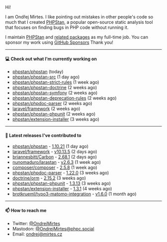 Hi!

I am Ondřej Mirtes. I like pointing out mistakes in other people's code so much that I created [PHPStan](https://phpstan.org/), a popular open-source static analysis tool that focuses on finding bugs in PHP code without running it.

I maintain [PHPStan](https://github.com/phpstan/phpstan) and [related packages](https://github.com/phpstan/) as my full-time job. You can sponsor my work using [GitHub Sponsors](https://github.com/sponsors/ondrejmirtes) Thank you!

---

#### 💻 Check out what I'm currently working on

- [phpstan/phpstan](https://github.com/phpstan/phpstan) (today)
- [phpstan/phpstan-src](https://github.com/phpstan/phpstan-src) (1 day ago)
- [phpstan/phpstan-strict-rules](https://github.com/phpstan/phpstan-strict-rules) (1 week ago)
- [phpstan/phpstan-doctrine](https://github.com/phpstan/phpstan-doctrine) (2 weeks ago)
- [phpstan/phpstan-symfony](https://github.com/phpstan/phpstan-symfony) (2 weeks ago)
- [phpstan/phpstan-deprecation-rules](https://github.com/phpstan/phpstan-deprecation-rules) (2 weeks ago)
- [phpstan/phpdoc-parser](https://github.com/phpstan/phpdoc-parser) (2 weeks ago)
- [laravel/framework](https://github.com/laravel/framework) (2 weeks ago)
- [phpstan/phpstan-phpunit](https://github.com/phpstan/phpstan-phpunit) (2 weeks ago)
- [phpstan/extension-installer](https://github.com/phpstan/extension-installer) (3 weeks ago)

---

#### 🔭 Latest releases I've contributed to

- [phpstan/phpstan](https://github.com/phpstan/phpstan) - [1.10.21](https://github.com/phpstan/phpstan/releases/tag/1.10.21) (1 day ago)
- [laravel/framework](https://github.com/laravel/framework) - [v10.13.5](https://github.com/laravel/framework/releases/tag/v10.13.5) (2 days ago)
- [briannesbitt/Carbon](https://github.com/briannesbitt/Carbon) - [2.68.1](https://github.com/briannesbitt/Carbon/releases/tag/2.68.1) (2 days ago)
- [nunomaduro/larastan](https://github.com/nunomaduro/larastan) - [v2.6.3](https://github.com/nunomaduro/larastan/releases/tag/v2.6.3) (1 week ago)
- [composer/composer](https://github.com/composer/composer) - [2.5.8](https://github.com/composer/composer/releases/tag/2.5.8) (1 week ago)
- [phpstan/phpdoc-parser](https://github.com/phpstan/phpdoc-parser) - [1.22.0](https://github.com/phpstan/phpdoc-parser/releases/tag/1.22.0) (3 weeks ago)
- [doctrine/orm](https://github.com/doctrine/orm) - [2.15.2](https://github.com/doctrine/orm/releases/tag/2.15.2) (3 weeks ago)
- [phpstan/phpstan-phpunit](https://github.com/phpstan/phpstan-phpunit) - [1.3.13](https://github.com/phpstan/phpstan-phpunit/releases/tag/1.3.13) (3 weeks ago)
- [phpstan/extension-installer](https://github.com/phpstan/extension-installer) - [1.3.1](https://github.com/phpstan/extension-installer/releases/tag/1.3.1) (4 weeks ago)
- [brotkrueml/typo3-matomo-integration](https://github.com/brotkrueml/typo3-matomo-integration) - [v1.6.0](https://github.com/brotkrueml/typo3-matomo-integration/releases/tag/v1.6.0) (1 month ago)

---

#### 📫 How to reach me

- Twitter: [@OndrejMirtes](https://twitter.com/ondrejmirtes)
- Mastodon: [@OndrejMirtes@phpc.social](https://phpc.social/@OndrejMirtes)
- Email: [ondrej@mirtes.cz](mailto:ondrej@mirtes.cz)
